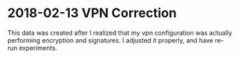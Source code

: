 2018-02-13 VPN Correction
=========================

This data was created after I realized that my vpn configuration was actually
performing encryption and signatures. I adjusted it properly, and have re-run
experiments.
